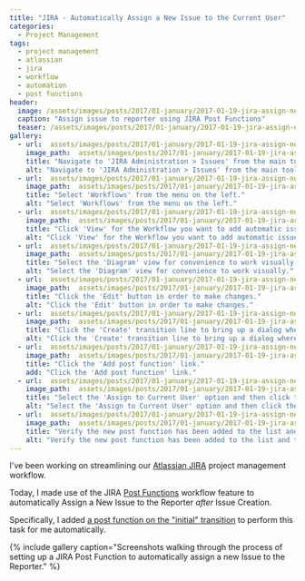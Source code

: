 ```yaml
---
title: "JIRA - Automatically Assign a New Issue to the Current User"
categories:
  - Project Management
tags:
  - project management
  - atlassian
  - jira
  - workflow
  - automation
  - post functions
header:
  image: /assets/images/posts/2017/01-january/2017-01-19-jira-assign-new-issue-to-reporter/cover-jira-post-functions.jpg
  caption: "Assign issue to reporter using JIRA Post Functions"
  teaser: /assets/images/posts/2017/01-january/2017-01-19-jira-assign-new-issue-to-reporter/cover-jira-post-functions.jpg
gallery:
  - url:  assets/images/posts/2017/01-january/2017-01-19-jira-assign-new-issue-to-reporter/jira-screenshot-1.png
    image_path:  assets/images/posts/2017/01-january/2017-01-19-jira-assign-new-issue-to-reporter/jira-screenshot-1.png
    title: "Navigate to 'JIRA Administration > Issues' from the main toolbar menu."
    alt: "Navigate to 'JIRA Administration > Issues' from the main toolbar menu."
  - url:  assets/images/posts/2017/01-january/2017-01-19-jira-assign-new-issue-to-reporter/jira-screenshot-2.png
    image_path:  assets/images/posts/2017/01-january/2017-01-19-jira-assign-new-issue-to-reporter/jira-screenshot-2.png
    title: "Select 'Workflows' from the menu on the left."
    alt: "Select 'Workflows' from the menu on the left."
  - url:  assets/images/posts/2017/01-january/2017-01-19-jira-assign-new-issue-to-reporter/jira-screenshot-3.png
    image_path:  assets/images/posts/2017/01-january/2017-01-19-jira-assign-new-issue-to-reporter/jira-screenshot-3.png
    title: "Click 'View' for the Workflow you want to add automatic issue assignment."
    alt: "Click 'View' for the Workflow you want to add automatic issue assignment."
  - url:  assets/images/posts/2017/01-january/2017-01-19-jira-assign-new-issue-to-reporter/jira-screenshot-4.png
    image_path:  assets/images/posts/2017/01-january/2017-01-19-jira-assign-new-issue-to-reporter/jira-screenshot-4.png
    title: "Select the 'Diagram' view for convenience to work visually."
    alt: "Select the 'Diagram' view for convenience to work visually."
  - url:  assets/images/posts/2017/01-january/2017-01-19-jira-assign-new-issue-to-reporter/jira-screenshot-5.png
    image_path:  assets/images/posts/2017/01-january/2017-01-19-jira-assign-new-issue-to-reporter/jira-screenshot-5.png
    title: "Click the 'Edit' button in order to make changes."
    alt: "Click the 'Edit' button in order to make changes."
  - url:  assets/images/posts/2017/01-january/2017-01-19-jira-assign-new-issue-to-reporter/jira-screenshot-6.png
    image_path:  assets/images/posts/2017/01-january/2017-01-19-jira-assign-new-issue-to-reporter/jira-screenshot-6.png
    title: "Click the 'Create' transition line to bring up a dialog where you can click the 'Post Functions' link."
    alt: "Click the 'Create' transition line to bring up a dialog where you can click the 'Post Functions' link."
  - url:  assets/images/posts/2017/01-january/2017-01-19-jira-assign-new-issue-to-reporter/jira-screenshot-7.png
    image_path:  assets/images/posts/2017/01-january/2017-01-19-jira-assign-new-issue-to-reporter/jira-screenshot-7.png
    title: "Click the 'Add post function' link."
    add: "Click the 'Add post function' link."
  - url:  assets/images/posts/2017/01-january/2017-01-19-jira-assign-new-issue-to-reporter/jira-screenshot-8.png
    image_path:  assets/images/posts/2017/01-january/2017-01-19-jira-assign-new-issue-to-reporter/jira-screenshot-8.png
    title: "Select the 'Assign to Current User' option and then click the 'Add' button."
    alt: "Select the 'Assign to Current User' option and then click the 'Add' button."
  - url:  assets/images/posts/2017/01-january/2017-01-19-jira-assign-new-issue-to-reporter/jira-screenshot-9.png
    image_path:  assets/images/posts/2017/01-january/2017-01-19-jira-assign-new-issue-to-reporter/jira-screenshot-9.png
    title: "Verify the new post function has been added to the list and then click 'Publish Draft'."
    alt: "Verify the new post function has been added to the list and then click 'Publish Draft'."
---
```


I've been working on streamlining our [Atlassian JIRA](https://www.atlassian.com/software/jira) project management workflow.

Today, I made use of the JIRA [Post Functions](https://confluence.atlassian.com/adminjiracloud/advanced-workflow-configuration-776636620.html#Advancedworkflowconfiguration-postfunctions) workflow feature to automatically Assign a New Issue to the Reporter *after* Issue Creation.

Specifically, I added [a post function on the "initial" transition](https://confluence.atlassian.com/adminjiracloud/advanced-workflow-configuration-776636620.html#Advancedworkflowconfiguration-Usingpostfunctionswiththeinitialtransition) to perform this task for me automatically.

{% include gallery caption="Screenshots walking through the process of setting up a JIRA Post Function to automatically assign a new Issue to the Reporter." %}
